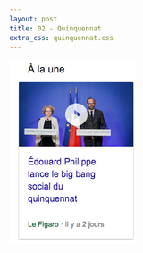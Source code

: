 ```yaml
---
layout: post
title: 02 - Quinquennat
extra_css: quinquennat.css
---
```


<img src="/img/2.quinquennat.png" alt="quinquennat"/>